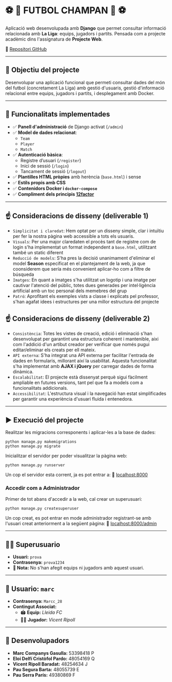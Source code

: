 # ⚽ 🍾 FUTBOL CHAMPAN 🍾 ⚽

Aplicació web desenvolupada amb **Django** que permet consultar informació relacionada amb **La Liga**: equips, jugadors i partits. Pensada com a projecte acadèmic dins l'assignatura de **Projecte Web**.

 🔗 [Repositori GitHub](https://github.com/marcc28/Practica_PW)

---

## 🧠 Objectiu del projecte

Desenvolupar una aplicació funcional que permeti consultar dades del món del futbol (concretament La Liga) amb gestió d'usuaris, gestió d'informació relacional entre equips, jugadors i partits, i desplegament amb Docker.

---

## 🧩 Funcionalitats implementades

- ✅ **Panell d'administració** de Django activat (`/admin`)
- ✅ **Model de dades relacionat**:
  - `Team`
  - `Player`
  - `Match`
- ✅ **Autenticació bàsica**:
  - Registre d’usuari (`/register`)
  - Inici de sessió (`/login`)
  - Tancament de sessió (`/logout`)
- ✅ **Plantilles HTML pròpies** amb herència (`base.html`) i sense
- ✅ **Estils propis amb CSS**
- ✅ **Contenidors Docker i `docker-compose`**
- ✅ **Compliment dels principis [12factor](https://12factor.net/)**

---

## ☝️ Consideracions de disseny (deliverable 1)
- `Simplicitat i claredat`: Hem optat per un disseny simple, clar i intuïtiu per fer la nostra pàgina web accessible a tots els usuaris.
- `Visuals`: Per una major claredaten el procès tant de registre com de login s'ha implementat un format independent a ```base.html```, utilitzant també un static diferent
- `Reducció de models`: S'ha pres la decisió unanimament d'eliminar el model **Season** especificat en el plantejament de la web, ja que coonsiderem que sería més convenient aplicar-ho com a filtre de búsqueda
- `Imatges`: En quant a imatges s'ha utilitzat un logotip i una imatge per cautivar l'atenció del públic, totes dues generades per intel·ligència artificial amb un toc personal dels memebres del grup
- `Patró`: Aprofitant els exemples vists a classe i explicats pel professor, s'han agafat idees i estructures per una millor estructura del projecte

## ☝️ Consideracions de disseny (deliverable 2)
- `Consistència`: Totes les vistes de creació, edició i eliminació s'han desenvolupat per garantint una estructura coherent i mantenible, aixi com l'addició d'un artibut creador per verificar que només pugui editar/eliminar els creats per ell mateix.
- `API externa`: S'ha integrat una API externa per facilitar l'entrada de dades en formularis, millorant així la usabilitat. Aquesta funcionalitat s'ha implementat amb **AJAX i jQuery** per carregar dades de forma dinàmica.
- `Escalabilitat`: El projecte està dissenyat perquè sigui fàcilment ampliable en futures versions, tant pel que fa a models com a funcionalitats addicionals.
- `Accessibilitat`: L'estructura visual i la navegació han estat simplificades per garantir una experiència d'usuari fluida i entenedora.

---

## ▶️ Execució del projecte

Realitzar les migracions corresponents i aplicar-les a la base de dades:
```
python manage.py makemigrations
python manage.py migrate
```

Inicialitzar el servidor per poder visualitzar la pàgina web:
```
python manage.py runserver
```

Un cop el servidor esta corrent, ja es pot entrar a:
🔗 [localhost:8000](...)

### Accedir com a Administrador
Primer de tot abans d'accedir a la web, cal crear un superusuari:
```
python manage.py createsuperuser
```

Un cop creat, es pot entrar en mode administrador registrant-se amb l'usuari creat anteriorment a la següent pàgina:
🔗 [localhost:8000/admin](...)

---

## 🧑‍💼 Superusuario

- **Usuari:** `prova`  
- **Contrasenya:** `prova1234`  
- **📌 Nota:** No s'han afegit equips ni jugadors amb aquest usuari.

---


## 👤 Usuario: `marc`

- **Contrasenya:** `Marcc_28`  
- **Contingut Associat:**
  - 🏟️ **Equip:** *Lleida FC*
  - 🧍‍♂️ **Jugador:** *Vicent Ripoll*

---

## 👥 Desenvolupadors

- **Marc Companys Gasulla:** 53398418 P
- **Eloi Delfí Cristòfol Pardo:** 48054169 Q
- **Vicent Ripoll Baradat:** 48254634 J
- **Pau Segura Barta:** 48055739 E
- **Pau Serra París:** 49380869 F


